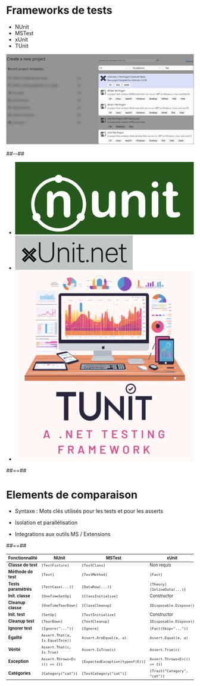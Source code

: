 <!-- .slide: class="two-column" -->

# Frameworks de tests

- NUnit
- MSTest
- xUnit
- TUnit
<!-- .element: class="list-fragment" -->

![new dotnet test project templates](../../assets/images/new_test_project.png)

##--##

- ![Logo NUnit](../../assets/images/nunit-logo.png)
- ![Logo xUnit](../../assets/images/xunit-logo.png)
- ![Logo TUnit](../../assets/images/tunit-logo.png)
<!-- .element: class="list-fragment" -->

##==##

# Elements de comparaison

- Syntaxe : Mots clés utilisés pour les tests et pour les asserts
- Isolation et parallélisation

- Integrations aux outils MS / Extensions

<!--
Avis et retours personnels sur chacun des frameworks.

---
NUnit, ancien, directement inspiré du framework de Java.
La configuration par default peut rapidement amener à des résultats innatendus et il demande plus de connaissances et de rigueur pour avoir une suite de tests propre et efficace.

Choix : Déconséillé.

---
MSTest, directement proposé par Microsoft. Les premières versions étaient très limitées et peu performantes.
Aujourd'hui correct, il reste moins utilisé. Malgré une très bonne intégration aux outils Microsoft, il 'lag' souvent derrière les autres frameworks en terme de fonctionnalités.

Choix: Correct mais pas le meilleur. Le point fort est principalement l'intégration avec certains outils MS.

---
XUnit, est le plus utilisé et le plus simple pour les tests unitaires.
Rapide et léger. Sa philosophie le rend idéal pour les tests unitaires, mais il est moins adapté pour les tests d'intégration et fonctionnels.

Choix: le plus populaire. Parfait pour les tests unitaires, mais pas pour les tests d'intégration et fonctionnels.

---
Tunit est un tout nouveau framework. Il est tout aussi bon que xUnit, et propose en plus de très bonnes fonctionalités pour les tests d'intégration et fonctionnels, en plus de très bonnes performances.
Deux inconvénients: sa jeunesse, et le fait qu'il ne fonctionne qu'avec "Microsft Test Platform" et pas avec "VsTest".

Choix: probablement le meilleur, mais sa jeunesse le rend plus "risqué" sur le long terme.

-->

##==##

<table style="font-size: 0.8em;">
  <thead>
    <tr>
      <th>Fonctionnalité</th>
      <th>NUnit</th>
      <th>MSTest</th>
      <th>xUnit</th>
      <th>TUnit</th>
    </tr>
  </thead>
  <tbody>
    <tr>
      <td><b>Classe de test</b></td>
      <td><code>[TestFixture]</code></td>
      <td><code>[TestClass]</code></td>
      <td>Non requis</td>
      <td><code>[TestClass]</code></td>
    </tr>
    <tr>
      <td><b>Méthode de test</b></td>
      <td><code>[Test]</code></td>
      <td><code>[TestMethod]</code></td>
      <td><code>[Fact]</code></td>
      <td><code>[Test]</code></td>
    </tr>
    <tr>
      <td><b>Tests paramétrés</b></td>
      <td><code>[TestCase(...)]</code></td>
      <td><code>[DataRow(...)]</code></td>
      <td><code>[Theory][InlineData(...)]</code></td>
      <td><code>[TestCase(...)]</code></td>
    </tr>
    <tr>
      <td><b>Init. classe</b></td>
      <td><code>[OneTimeSetUp]</code></td>
      <td><code>[ClassInitialize]</code></td>
      <td>Constructor</td>
      <td><code>[Before(Class)]</code></td>
    </tr>
    <tr>
      <td><b>Cleanup classe</b></td>
      <td><code>[OneTimeTearDown]</code></td>
      <td><code>[ClassCleanup]</code></td>
      <td><code>IDisposable.Dispose()</code></td>
      <td><code>[After(Class)]</code></td>
    </tr>
    <tr>
      <td><b>Init. test</b></td>
      <td><code>[SetUp]</code></td>
      <td><code>[TestInitialize]</code></td>
      <td>Constructor</td>
      <td><code>[Before(Test)]</code></td>
    </tr>
    <tr>
      <td><b>Cleanup test</b></td>
      <td><code>[TearDown]</code></td>
      <td><code>[TestCleanup]</code></td>
      <td><code>IDisposable.Dispose()</code></td>
      <td><code>[After(Test)]</code></td>
    </tr>
    <tr>
      <td><b>Ignorer test</b></td>
      <td><code>[Ignore("...")]</code></td>
      <td><code>[Ignore]</code></td>
      <td><code>[Fact(Skip="...")]</code></td>
      <td><code>[Skip("...")]</code></td>
    </tr>
    <tr>
      <td><b>Égalité</b></td>
      <td><code>Assert.That(a, Is.EqualTo(e))</code></td>
      <td><code>Assert.AreEqual(e, a)</code></td>
      <td><code>Assert.Equal(e, a)</code></td>
      <td><code>Assert.That(a).IsEqualTo(e)</code></td>
    </tr>
    <tr>
      <td><b>Vérité</b></td>
      <td><code>Assert.That(c, Is.True)</code></td>
      <td><code>Assert.IsTrue(c)</code></td>
      <td><code>Assert.True(c)</code></td>
      <td><code>Assert.That(c).IsTrue()</code></td>
    </tr>
    <tr>
      <td><b>Exception</b></td>
      <td><code>Assert.Throws&lt;E&gt;(() => {})</code></td>
      <td><code>[ExpectedException(typeof(E))]</code></td>
      <td><code>Assert.Throws&lt;E&gt;(() => {})</code></td>
      <td><code>Assert.That(() => {}).ThrowsException()</code></td>
    </tr>
    <tr>
      <td><b>Catégories</b></td>
      <td><code>[Category("cat")]</code></td>
      <td><code>[TestCategory("cat")]</code></td>
      <td><code>[Trait("Category", "cat")]</code></td>
      <td><code>[Category("cat")]</code></td>
    </tr>
  </tbody>
</table>
